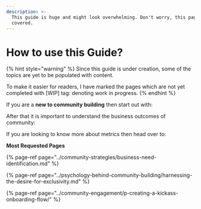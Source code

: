 ```yaml
---
description: >-
  This guide is huge and might look overwhelming. Don't worry, this page got you
  covered.
---
```


# How to use this Guide?

{% hint style="warning" %}
Since this guide is under creation, some of the topics are yet to be populated with content. 

To make it easier for readers, I have marked the pages which are not yet completed with \[WIP\] tag: denoting work in progress.
{% endhint %}



If you are a **new to community building** then start out with:

After that it is important to understand the business outcomes of community:

If you are looking to know more about metrics then head over to:

**Most Requested Pages**

{% page-ref page="../community-strategies/business-need-identification.md" %}

{% page-ref page="../psychology-behind-community-building/harnessing-the-desire-for-exclusivity.md" %}

{% page-ref page="../community-engagement/p-creating-a-kickass-onboarding-flow/" %}



